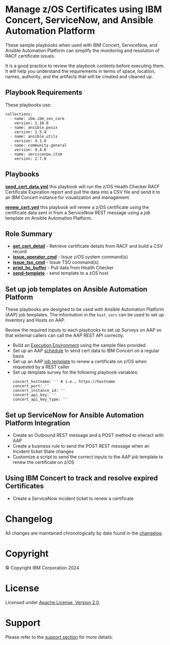 # Manage z/OS Certificates using IBM Concert, ServiceNow, and Ansible Automation Platform

These sample playbooks when used with IBM Concert, ServiceNow, and Ansible Automation Platform
can simplify the monitoring and resolution of RACF certificate issues.

It is a good practice to review the playbook contents before executing them.
It will help you understand the requirements in terms of space, location, names,
authority, and the artifacts that will be created and cleaned up.

## Playbook Requirements
These playbooks use:

    collections:
      - name: ibm.ibm_zos_core
        version: 1.10.0
      - name: ansible.posix
        version: 1.5.4
      - name: ansible.utils
        version: 4.1.0
      - name: community.general
        version: 9.4.0
      - name: servicenow.itsm
        version: 2.7.0

## Playbooks
[**send_cert_data.yml**](send_cert_data.yml) this playbook will run the z/OS Health Checker RACF Certificate Expiration report and pull the data into a CSV file and send it to an IBM Concert instance for visualization and management.

[**renew_cert.yml**](renew_cert.yml) this playbook will renew a z/OS certificate using the certificate data sent in from a ServiceNow REST message using a job template on Ansible Automation Platform.

## Role Summary
- [**get_cert_detail**](roles/get_cert_detail/README.md) - Retrieve certificate details from RACF and build a CSV record
- [**issue_operator_cmd**](roles/issue_tso_cmd/README.md) - Issue z/OS system command(s)
- [**issue_tso_cmd**](roles/issue_tso_cmd/README.md) - Issue TSO command(s)
- [**print_hc_buffer**](roles/print_hc_buffer/README.md) - Pull data from Health Checker
- [**send-template**](roles/send-template/README.md) - send template to a zOS host

## Set up job templates on Ansible Automation Platform
These playbooks are designed to be used with Ansible Automation Platform (AAP) job templates. The information in the `host_vars` can be used to set up Inventory and Hosts on AAP.

Review the required inputs to each playbooks to set up Surveys on AAP so that external callers can call the AAP REST API correctly.

- Build an [Execution Environment](execution-environments) using the sample files provided 
- Set up an AAP [schedule](https://docs.ansible.com/automation-controller/latest/html/userguide/scheduling.html) to send cert data to IBM Concert on a regular basis
- Set up an AAP [job template](https://docs.ansible.com/automation-controller/latest/html/userguide/job_templates.html#create-a-job-template) to renew a certificate on z/OS when requested by a REST caller
- Set up template survey for the following playbook variables:
    ```
    concert_hostname: '' # i.e., https://hostname
    concert_port: ''
    concert_instance_id: ''
    concert_api_key: ''
    concert_api_key_type: ''
    ```

## Set up ServiceNow for Ansible Automation Platform Integration
- Create an Outbound REST message and a POST method to interact with AAP
- Create a business rule to send the POST REST message when an Incident ticket State changes
- Customize a script to send the correct inputs to the AAP job template to renew the certificate on z/OS

## Using IBM Concert to track and resolve expired Certificates
- Create a ServiceNow incident ticket to renew a certificate

# Changelog
All changes are maintained chronologically by date found in the
[changelog](changelog.yml).

# Copyright
© Copyright IBM Corporation 2024

# License
Licensed under [Apache License,
Version 2.0](https://opensource.org/licenses/Apache-2.0).

# Support
Please refer to the [support section](../../../README.md#support) for more
details.